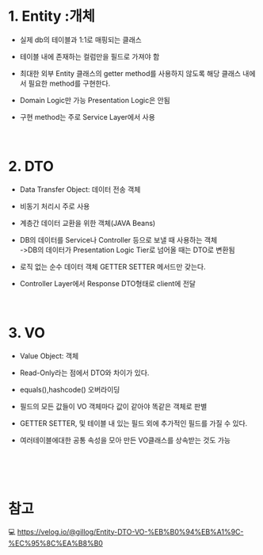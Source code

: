 <br/><br/>
# 1. Entity :개체

* 실제 db의 테이블과 1:1로 매핑되는 클래스  

* 테이블 내에 존재하는 컬럼만을 필드로 가져야 함  

* 최대한 외부 Entity 클래스의 getter method를 사용하지 않도록 해당 클래스 내에서 필요한 method를 구현한다.  

* Domain Logic만 가능 Presentation Logic은 안됨  

* 구현 method는 주로 Service Layer에서 사용  
<br/><br/>

# 2. DTO

 * Data Transfer Object: 데이터 전송 객체  

* 비동기 처리시 주로 사용  

* 계층간 데이터 교환을 위한 객체(JAVA Beans)  

* DB의 데이터를 Service나 Controller 등으로 보낼 때 사용하는 객체  
->DB의 데이터가 Presentation Logic Tier로 넘어올 때는 DTO로 변환됨  

*  로직 없는 순수 데이터 객체 GETTER SETTER 메서드만 갖는다.  

*  Controller Layer에서 Response DTO형태로 client에 전달  
<br/><br/>
 


# 3. VO

* Value Object: 객체  

* Read-Only라는 점에서 DTO와 차이가 있다. 

* equals(),hashcode() 오버라이딩  

* 필드의 모든 값들이 VO 객체마다 값이 같아야 똑같은 객체로 판별  

* GETTER SETTER, 및 테이블 내 있는 필드 외에 추가적인 필드를 가질 수 있다.   

* 여러테이블에대한 공통 속성을 모아 만든 VO클래스를 상속받는 것도 가능   
<br/><br/><br/><br/>




# 참고

💻  <https://velog.io/@gillog/Entity-DTO-VO-%EB%B0%94%EB%A1%9C-%EC%95%8C%EA%B8%B0>


	
